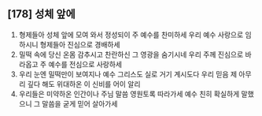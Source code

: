 ## [178] 성체 앞에

1) 형제들아 성체 앞에 모여 와서 정성되이 주 예수를 찬미하세 우리 예수 사랑으로 임하시니 형제들아 진심으로 경배하세  
2) 밀떡 속에 당신 온몸 감추시고 찬란하신 그 영광을 숨기시네 우리 주께 진심으로 바라옵고 주 예수를 전심으로 사랑하세  
3) 우리 눈엔 밀떡만이 보여지나 예수 그리스도 실로 거기 계시도다 우리 믿음 제 아무리 깊다 해도 위대하온 이 신비를 어이 알리  
4) 우리들은 미약하온 인간이나 주님 말씀 영원토록 따라가세 예수 친히 확실하게 말했으니 그 말씀을 굳게 믿어 살아가세
